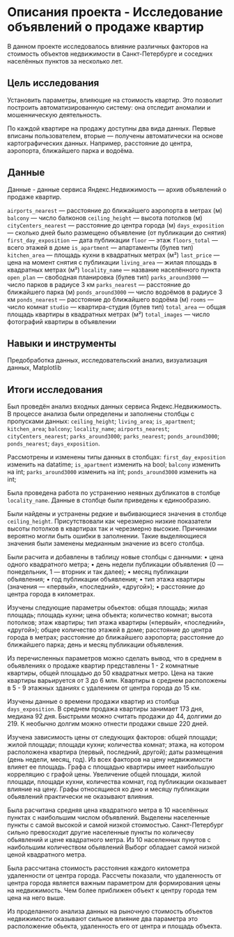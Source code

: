 # Описания проекта - Исследование объявлений о продаже квартир
В данном проекте исследовалось влияние различных факторов на стоимость объектов недвижимости в Санкт-Петербурге и соседних населённых пунктов за несколько лет.

## Цель исследования
Установить параметры, влияющие на стоимость квартир. Это позволит построить автоматизированную систему: она отследит аномалии и мошенническую деятельность.

По каждой квартире на продажу доступны два вида данных. Первые вписаны пользователем, вторые — получены автоматически на основе картографических данных. Например, расстояние до центра, аэропорта, ближайшего парка и водоёма.

## Данные
Данные - данные сервиса Яндекс.Недвижимость — архив объявлений о продаже квартир.

`airports_nearest` — расстояние до ближайшего аэропорта в метрах (м)
`balcony` — число балконов
`ceiling_height` — высота потолков (м)
`cityCenters_nearest` — расстояние до центра города (м)
`days_exposition` — сколько дней было размещено объявление (от публикации до снятия)
`first_day_exposition` — дата публикации
`floor` — этаж
`floors_total` — всего этажей в доме
`is_apartment` — апартаменты (булев тип)
`kitchen_area` — площадь кухни в квадратных метрах (м²)
`last_price` — цена на момент снятия с публикации
`living_area` — жилая площадь в квадратных метрах (м²)
`locality_name` — название населённого пункта
`open_plan` — свободная планировка (булев тип)
`parks_around3000` — число парков в радиусе 3 км
`parks_nearest` — расстояние до ближайшего парка (м)
`ponds_around3000` — число водоёмов в радиусе 3 км
`ponds_nearest` — расстояние до ближайшего водоёма (м)
`rooms` — число комнат
`studio` — квартира-студия (булев тип)
`total_area` — общая площадь квартиры в квадратных метрах (м²)
`total_images` — число фотографий квартиры в объявлении
## Навыки и инструменты
Предобработка данных, исследовательский анализ, визуализация данных, Matplotlib

## Итоги исследования
Был проведён анализ входных данных сервиса Яндекс.Недвижимость.
В процессе анализа были определены и заполнены столбцы с пропусками данных: `ceiling_height`; `living_area`; `is_apartment`; `kitchen_area`; `balcony`; `locality_name`; `airports_nearest`; `cityCenters_nearest`; `parks_around3000`; `parks_nearest`; `ponds_around3000`; `ponds_nearest`; `days_exposition`.

Рассмотрены и изменены типы данных в столбцах: `first_day_exposition` изменить на datatime; `is_apartment` изменить на bool; `balcony` изменить на int; `parks_around3000` изменить на int; `ponds_around3000` изменить на int;

Была проведена работа по устранению неявных дубликатов в столбце `locality_name`. Данные в столбце были приведены к единообразию.

Были найдены и устранены редкие и выбивающиеся значения в столбце `ceiling_height`. Присутствовали как черезмерно низкие показатели высоты потолков в квартирах так и черезмерно высокие. Причинами вероятно могли быть ошибки в заполнении. Такие выделяющиеся значения были заменены медианным значение из всего столбца.

Были расчита и добавлены в таблицу новые столбцы с данными: • цена одного квадратного метра; • день недели публикации объявления (0 — понедельник, 1 — вторник и так далее); • месяц публикации объявления; • год публикации объявления; • тип этажа квартиры (значения — «первый», «последний», «другой»); • расстояние до центра города в километрах.

Изучены следующие параметры обьектов: общая площадь;
жилая площадь; площадь кухни; цена объекта;
количество комнат; высота потолков; этаж квартиры; тип этажа квартиры («первый», «последний», «другой»); общее количество этажей в доме; расстояние до центра города в метрах; расстояние до ближайшего аэропорта; расстояние до ближайшего парка; день и месяц публикации объявления.

Из перечисленных параметров можно сделать вывод, что в среднем в обьявлениях о продаже квартир представлены 1 - 2 комнатные квартиры, общей площадью до 50 квадратных метро. Цена на такие квартиры варьируется от 3 до 6 млн. Квартиры в среднем расположены в 5 - 9 этажных зданиях с удалением от центра города до 15 км.

Изучены данные о времени продажи квартир из столбца `days_exposition`. В среднем продажа квартиры занимает 173 дня, медиана 92 дня. Быстрыми можно считать продажи до 44, долгими до 219. К необычно долгим можно отнести продажи свыше 220 дней.

Изучена зависимость цены от следующих факторов: общей площади; жилой площади; площади кухни; количества комнат; этажа, на котором расположена квартира (первый, последний, другой); даты размещения (день недели, месяц, год). Из всех факторов на цену недвижимости влияет ее площадь. Графа с площадью квартиры имеет наибольшую корреляцию с графой цены. Увеличение общей площади, жилой площади, площади кухни, количества комнат, год публикации оказывает влияние на цену. Графы относящиеся ко дню и месяцу публикации обьявлений практически не оказывают влияния.

Была расчитана средняя цена квадратного метра в 10 населённых пунктах с наибольшим числом объявлений. Выделены населенные пункты с самой высокой и самой низкой стоимостью. Санкт-Петербург сильно превосходит другие населенные пункты по количесву обьявлений и цене квадратного метра. Из 10 населенных пунутов с наибольшим количеством обьявлений Выборг обладает самой низкой ценой квадратного метра.

Была расcчитана стоимость расстояния каждого километра удаленности от центра города. Рассчеты показали, что удаленность от центра города является важным параметром для формирования цены на недвижимость. Чем более приближен объект к центру города тем цена на него выше.

Из проделанного анализа данных на рыночную стоимость объектов недвижимости оказывают сильное влияние два параметра это расположение обьекта, удаленность его от центра и площадь объекта.
